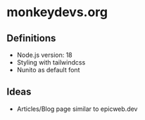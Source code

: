 # monkeydevs.org

## Definitions

- Node.js version: 18
- Styling with tailwindcss
- Nunito as default font

## Ideas

- Articles/Blog page similar to epicweb.dev
